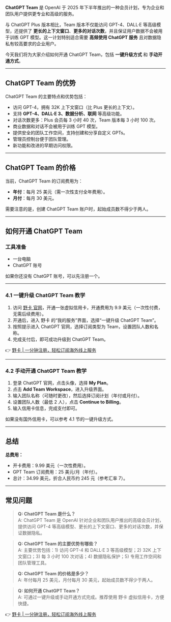 **ChatGPT Team** 是 OpenAI 于 2025 年下半年推出的一种会员计划，专为企业和团队用户提供更专业和高级的服务。

与 ChatGPT Plus 版本相比，Team 版本不仅能访问 GPT-4、DALL·E 等高级模型，还提供了 **更长的上下文窗口**、**更多的对话次数**，并且保证用户数据不会被用于训练 GPT 模型。这一计划特别适合需要 **高频使用 ChatGPT 服务** 且对数据隐私有较高要求的企业用户。

今天我们将为大家介绍如何开通 ChatGPT Team，包括 **一键升级方式** 和 **手动开通方式**。

---

## ChatGPT Team 的优势

ChatGPT Team 的主要特点和优势包括：

- 访问 GPT-4，拥有 32K 上下文窗口（比 Plus 更长的上下文）。
- 支持 **GPT-4、DALL·E 3、数据分析、联网** 等高级功能。
- 对话次数更多：Plus 会员每 3 小时 40 次，Team 版本每 3 小时 100 次。
- 商业数据和对话不会被用于训练 GPT 模型。
- 提供安全的团队工作空间，支持创建和分享自定义 GPTs。
- 管理员控制台便于团队管理。
- 新功能和改进的早期访问权限。

---

## ChatGPT Team 的价格

当前，ChatGPT Team 的订阅费用为：

- **年付**：每月 25 美元（需一次性支付全年费用）。
- **月付**：每月 30 美元。

需要注意的是，创建 ChatGPT Team 账户时，起始成员数不得少于两人。

---

## 如何开通 ChatGPT Team

### 工具准备

- 一台电脑
- ChatGPT 账号

如果你还没有 ChatGPT 账号，可以先注册一个。

---

### 4.1 一键升级 ChatGPT Team 教学

1. 访问 [野卡 官网](https://bit.ly/bewildcard)，开通一张虚拟信用卡，开通费用为 9.9 美元（一次性付费，无需后续费用）。
2. 开通后，进入 野卡 的“我的服务”界面，选择“一键升级 ChatGPT Team”。
3. 按照提示进入 ChatGPT 官网，选择订阅类型为 Team，设置团队人数和名称。
4. 完成支付后，即可成功升级到 ChatGPT Team。

👉 [野卡 | 一分钟注册，轻松订阅海外线上服务](https://bit.ly/bewildcard)

---

### 4.2 手动开通 ChatGPT Team 教学

1. 登录 ChatGPT 官网，点击头像，选择 **My Plan**。
2. 点击 **Add Team Workspace**，进入升级界面。
3. 输入团队名称（可随时更改），然后选择订阅计划（年付或月付）。
4. 设置团队人数（最低 2 人），点击 **Continue to Billing**。
5. 输入信用卡信息，完成支付即可。

如果没有国外信用卡，可以参考 4.1 节的一键升级方式。

---

## 总结

**总费用：**

- 开卡费用：9.99 美元（一次性费用）。
- GPT Team 订阅费用：25 美元/月（年付）。
- 总计：34.99 美元，折合人民币约 245 元（参考汇率 7）。

---

## 常见问题

> **Q: ChatGPT Team 是什么？**  
> A: ChatGPT Team 是 OpenAI 针对企业和团队用户推出的高级会员计划，提供访问 GPT-4 等高级模型、更长的上下文窗口、更多的对话次数，并保证数据隐私。

> **Q: ChatGPT Team 的主要优势有哪些？**  
> A: 主要优势包括：1) 访问 GPT-4 和 DALL·E 3 等高级模型；2) 32K 上下文窗口；3) 每 3 小时 100 次对话；4) 数据隐私保护；5) 专用工作空间和团队管理工具。

> **Q: ChatGPT Team 的价格是多少？**  
> A: 年付每月 25 美元，月付每月 30 美元，起始成员数不得少于两人。

> **Q: 如何开通 ChatGPT Team？**  
> A: 可通过一键升级或手动开通方式完成。推荐使用 野卡 虚拟信用卡，方便快捷。

👉 [野卡 | 一分钟注册，轻松订阅海外线上服务](https://bit.ly/bewildcard)